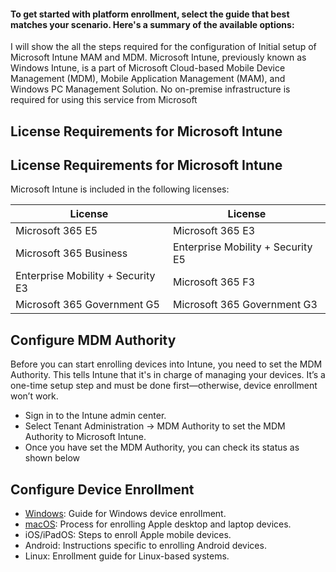 

#### To get started with platform enrollment, select the guide that best matches your scenario. Here's a summary of the available options:

I will show the all the steps required for the configuration of Initial setup of Microsoft Intune MAM and MDM. Microsoft Intune, previously known as Windows Intune, is a part of Microsoft Cloud-based Mobile Device Management (MDM), Mobile Application Management (MAM), and Windows PC Management Solution. No on-premise infrastructure is required for using this service from Microsoft


## License Requirements for Microsoft Intune
## License Requirements for Microsoft Intune

Microsoft Intune is included in the following licenses:

| License                              | License                              |
|--------------------------------------|--------------------------------------|
| Microsoft 365 E5                     | Microsoft 365 E3                     |
| Microsoft 365 Business               | Enterprise Mobility + Security E5    |
| Enterprise Mobility + Security E3    | Microsoft 365 F3                     |
| Microsoft 365 Government G5          | Microsoft 365 Government G3          |


## Configure MDM Authority

Before you can start enrolling devices into Intune, you need to set the MDM Authority. This tells Intune that it's in charge of managing your devices. It’s a one-time setup step and must be done first—otherwise, device enrollment won’t work.

-  Sign in to the Intune admin center.
-  Select Tenant Administration -> MDM Authority to set the MDM Authority to Microsoft Intune.
-  Once you have set the MDM Authority, you can check its status as shown below



## Configure Device Enrollment

-  [Windows](https://github.com/shahin4s/Deployement/blob/main/Windows%20Autopilot%20Setup%20Guide.md): Guide for Windows device enrollment.
-  [macOS](https://github.com/shahin4s/Deployement/blob/main/Enrolling%20macOS%20device%20to%20Intune%20MDM.MD): Process for enrolling Apple desktop and laptop devices.
-  iOS/iPadOS: Steps to enroll Apple mobile devices.
-  Android: Instructions specific to enrolling Android devices.
-  Linux: Enrollment guide for Linux-based systems.

